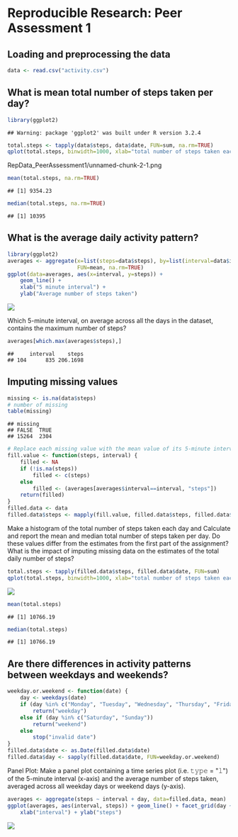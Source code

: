 # Reproducible Research: Peer Assessment 1


## Loading and preprocessing the data


```r
data <- read.csv("activity.csv")
```

## What is mean total number of steps taken per day?

```r
library(ggplot2)
```

```
## Warning: package 'ggplot2' was built under R version 3.2.4
```

```r
total.steps <- tapply(data$steps, data$date, FUN=sum, na.rm=TRUE)
qplot(total.steps, binwidth=1000, xlab="total number of steps taken each day")
```

RepData_PeerAssessment1/unnamed-chunk-2-1.png

```r
mean(total.steps, na.rm=TRUE)
```

```
## [1] 9354.23
```

```r
median(total.steps, na.rm=TRUE)
```

```
## [1] 10395
```

## What is the average daily activity pattern?

```r
library(ggplot2)
averages <- aggregate(x=list(steps=data$steps), by=list(interval=data$interval),
                      FUN=mean, na.rm=TRUE)
ggplot(data=averages, aes(x=interval, y=steps)) +
    geom_line() +
    xlab("5 minute interval") +
    ylab("Average number of steps taken")
```

![](PA1_template_files/figure-html/unnamed-chunk-3-1.png)

Which 5-minute interval, on average across all the days in the dataset, contains the maximum number of steps?

```r
averages[which.max(averages$steps),]
```

```
##     interval    steps
## 104      835 206.1698
```

## Imputing missing values

```r
missing <- is.na(data$steps)
# number of missing
table(missing)
```

```
## missing
## FALSE  TRUE 
## 15264  2304
```

```r
# Replace each missing value with the mean value of its 5-minute interval
fill.value <- function(steps, interval) {
    filled <- NA
    if (!is.na(steps))
        filled <- c(steps)
    else
        filled <- (averages[averages$interval==interval, "steps"])
    return(filled)
}
filled.data <- data
filled.data$steps <- mapply(fill.value, filled.data$steps, filled.data$interval)
```
Make a histogram of the total number of steps taken each day and Calculate and report the mean and median total number of steps taken per day. Do these values differ from the estimates from the first part of the assignment? What is the impact of imputing missing data on the estimates of the total daily number of steps?

```r
total.steps <- tapply(filled.data$steps, filled.data$date, FUN=sum)
qplot(total.steps, binwidth=1000, xlab="total number of steps taken each day")
```

![](PA1_template_files/figure-html/unnamed-chunk-6-1.png)

```r
mean(total.steps)
```

```
## [1] 10766.19
```

```r
median(total.steps)
```

```
## [1] 10766.19
```
## Are there differences in activity patterns between weekdays and weekends?

```r
weekday.or.weekend <- function(date) {
    day <- weekdays(date)
    if (day %in% c("Monday", "Tuesday", "Wednesday", "Thursday", "Friday"))
        return("weekday")
    else if (day %in% c("Saturday", "Sunday"))
        return("weekend")
    else
        stop("invalid date")
}
filled.data$date <- as.Date(filled.data$date)
filled.data$day <- sapply(filled.data$date, FUN=weekday.or.weekend)
```
Panel Plot:
Make a panel plot containing a time series plot (i.e. 𝚝𝚢𝚙𝚎 = "𝚕") of the 5-minute interval (x-axis) and the average number of steps taken, averaged across all weekday days or weekend days (y-axis). 

```r
averages <- aggregate(steps ~ interval + day, data=filled.data, mean)
ggplot(averages, aes(interval, steps)) + geom_line() + facet_grid(day ~ .) +
    xlab("interval") + ylab("steps")
```

![](PA1_template_files/figure-html/unnamed-chunk-8-1.png)

